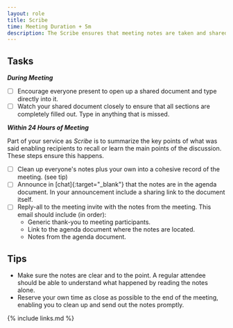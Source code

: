 ```yaml
---
layout: role
title: Scribe
time: Meeting Duration + 5m
description: The Scribe ensures that meeting notes are taken and shared.
---
```


## Tasks

***During Meeting***

- [ ] Encourage everyone present to open up a shared document and type directly into it.
- [ ] Watch your shared document closely to ensure that all sections are completely filled out.  Type in anything that is missed.

***Within 24 Hours of Meeting***

Part of your service as _Scribe_ is to summarize the key points of what was said enabling recipients to recall or learn the main points of the discussion.  These steps ensure this happens.

- [ ] Clean up everyone's notes plus your own into a cohesive record of the meeting. (see tip)
- [ ] Announce in [chat]{:target="_blank"} that the notes are in the agenda document.
In your announcement include a sharing link to the document itself.
- [ ] Reply-all to the meeting invite with the notes from the meeting.
This email should include (in order):
  * Generic thank-you to meeting participants.
  * Link to the agenda document where the notes are located.
  * Notes from the agenda document.

## Tips

* Make sure the notes are clear and to the point.  A regular attendee should be able to understand what happened by reading the notes alone.
* Reserve your own time as close as possible to the end of the meeting, enabling you to clean up and send out the notes promptly. 

{% include links.md %}

